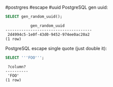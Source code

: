#postrgres #escape #uuid
PostgreSQL gen uuid:
```sql
SELECT gen_random_uuid();
```
```
           gen_random_uuid            
--------------------------------------
 2d4994c5-1e0f-43d0-9452-974ee0ac20a2
(1 row)
```

PostgreSQL  escape single quote (just double it):
```sql
SELECT '''FOO''';
```
```
 ?column? 
----------
 'FOO'
(1 row)
```